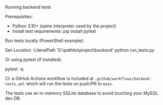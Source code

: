 Running backend tests

Prerequisites:

- Python 3.10+ (same interpreter used by the project)
- Install test requirements: pip install pytest

Run tests locally (PowerShell example):

Set-Location -LiteralPath 'D:\path\to\project\backend'
python run_tests.py

Or using pytest (if installed):

pytest -q

CI: a GitHub Actions workflow is included at `.github/workflows/backend-tests.yml` which will run the tests on push/PR to `main`.

The tests use an in-memory SQLite database to avoid touching your MySQL dev DB.
